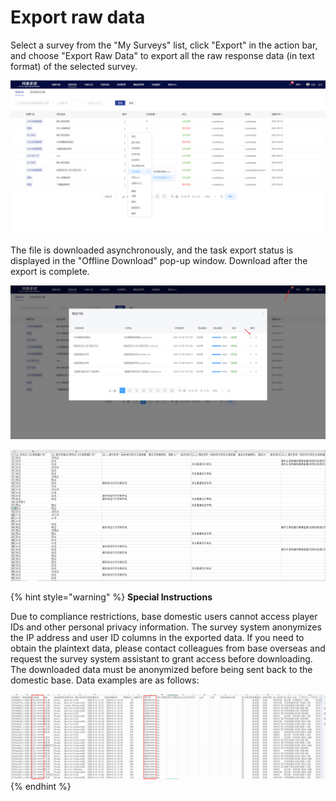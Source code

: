# Export raw data

Select a survey from the "My Surveys" list, click "Export" in the action bar, and choose "Export Raw Data" to export all the raw response data (in text format) of the selected survey.

![My survey-Export raw data](../../../.gitbook/assets/Snipaste_2023-10-09_10-17-08.png)

&#x20;The file is downloaded asynchronously, and the task export status is displayed in the "Offline Download" pop-up window. Download after the export is complete.

![Offline download](../../../.gitbook/assets/Snipaste_2023-10-09_10-18-16.png)

![Exported raw data](<../../../.gitbook/assets/image (230).png>)

{% hint style="warning" %}
**Special Instructions**

Due to compliance restrictions, base domestic users cannot access player IDs and other personal privacy information. The survey system anonymizes the IP address and user ID columns in the exported data. If you need to obtain the plaintext data, please contact colleagues from base overseas and request the survey system assistant to grant access before downloading. The downloaded data must be anonymized before being sent back to the domestic base. Data examples are as follows:

<img src="../../../.gitbook/assets/image (2) (1) (1) (1).png" alt="" data-size="original">
{% endhint %}

